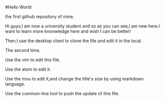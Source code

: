 #Hello World

  the first github repository of mine.

  Hi guys,I am now a university student and so as you can see,I am new here.I want to learn more knonwledge here and wish I can be better!

  Then,I use the desktop client to clone the file and edit it in the local.

  The second time.

  Use the vim to edit this file.

  Use the atom to edit it.

  Use the mou to edit it,and change the title's size by using markdown language.

  Use the common-line tool to push the update of this file.
